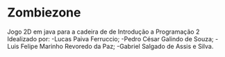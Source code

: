 # Zombiezone
Jogo 2D em java para a cadeira de de Introdução a Programação 2
Idealizado por:
-Lucas Paiva Ferruccio;
-Pedro César Galindo de Souza;
-Luis Felipe Marinho Revoredo da Paz;
-Gabriel Salgado de Assis e Silva.
